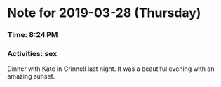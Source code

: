 # Note for 2019-03-28 (Thursday)
### Time: 8:24 PM
### Activities: sex

Dinner with Kate in Grinnell last night. It was a beautiful evening with an amazing sunset.
